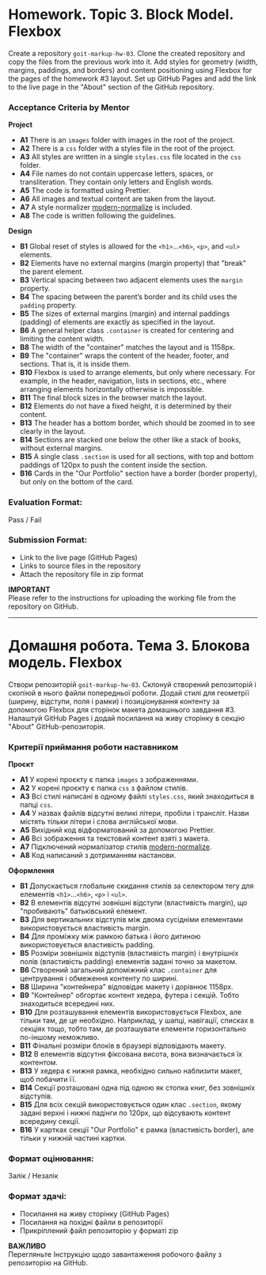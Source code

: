# Homework. Topic 3. Block Model. Flexbox

Create a repository `goit-markup-hw-03`.
Clone the created repository and copy the files from the previous work into it.
Add styles for geometry (width, margins, paddings, and borders) and content positioning using Flexbox for the pages of the homework #3 layout.
Set up GitHub Pages and add the link to the live page in the "About" section of the GitHub repository.

### Acceptance Criteria by Mentor
**Project**
- **A1** There is an `images` folder with images in the root of the project.
- **A2** There is a `css` folder with a styles file in the root of the project.
- **A3** All styles are written in a single `styles.css` file located in the `css` folder.
- **A4** File names do not contain uppercase letters, spaces, or transliteration. They contain only letters and English words.
- **A5** The code is formatted using Prettier.
- **A6** All images and textual content are taken from the layout.
- **A7** A style normalizer [modern-normalize](https://cdnjs.com/libraries/modern-normalize) is included.
- **A8** The code is written following the guidelines.

**Design**
- **B1** Global reset of styles is allowed for the `<h1>`...`<h6>`, `<p>`, and `<ul>` elements.
- **B2** Elements have no external margins (margin property) that "break" the parent element.
- **B3** Vertical spacing between two adjacent elements uses the `margin` property.
- **B4** The spacing between the parent’s border and its child uses the `padding` property.
- **B5** The sizes of external margins (margin) and internal paddings (padding) of elements are exactly as specified in the layout.
- **B6** A general helper class `.container` is created for centering and limiting the content width.
- **B8** The width of the "container" matches the layout and is 1158px.
- **B9** The "container" wraps the content of the header, footer, and sections. That is, it is inside them.
- **B10** Flexbox is used to arrange elements, but only where necessary. For example, in the header, navigation, lists in sections, etc., where arranging elements horizontally otherwise is impossible.
- **B11** The final block sizes in the browser match the layout.
- **B12** Elements do not have a fixed height, it is determined by their content.
- **B13** The header has a bottom border, which should be zoomed in to see clearly in the layout.
- **B14** Sections are stacked one below the other like a stack of books, without external margins.
- **B15** A single class `.section` is used for all sections, with top and bottom paddings of 120px to push the content inside the section.
- **B16** Cards in the "Our Portfolio" section have a border (border property), but only on the bottom of the card.

### Evaluation Format:
Pass / Fail

### Submission Format:
- Link to the live page (GitHub Pages)
- Links to source files in the repository
- Attach the repository file in zip format

**IMPORTANT**  
Please refer to the instructions for uploading the working file from the repository on GitHub.

---

# Домашня робота. Тема 3. Блокова модель. Flexbox

Створи репозиторій `goit-markup-hw-03`.
Склонуй створений репозиторій і скопіюй в нього файли попередньої роботи.
Додай стилі для геометрії (ширину, відступи, поля і рамки) і позиціонування контенту за допомогою Flexbox для сторінок макета домашнього завдання #3.
Налаштуй GitHub Pages і додай посилання на живу сторінку в секцію "About" GitHub-репозиторія.

### Критерії приймання роботи наставником
**Проєкт**
- **A1** У корені проєкту є папка `images` з зображеннями.
- **A2** У корені проєкту є папка `css` з файлом стилів.
- **A3** Всі стилі написані в одному файлі `styles.css`, який знаходиться в папці `css`.
- **A4** У назвах файлів відсутні великі літери, пробіли і трансліт. Назви містять тільки літери і слова англійської мови.
- **A5** Вихідний код відформатований за допомогою Prettier.
- **A6** Всі зображення та текстовий контент взяті з макета.
- **A7** Підключений нормалізатор стилів [modern-normalize](https://cdnjs.com/libraries/modern-normalize).
- **A8** Код написаний з дотриманням настанови.

**Оформлення**
- **B1** Допускається глобальне скидання стилів за селектором тегу для елементів `<h1>`...`<h6>`, `<p>` і `<ul>`.
- **B2** В елементів відсутні зовнішні відступи (властивість margin), що "пробивають" батьківський елемент.
- **B3** Для вертикальних відступів між двома сусідніми елементами використовується властивість margin.
- **B4** Для проміжку між рамкою батька і його дитиною використовується властивість padding.
- **B5** Розміри зовнішніх відступів (властивість margin) і внутрішніх полів (властивість padding) елементів задані точно за макетом.
- **B6** Створений загальний допоміжний клас `.container` для центрування і обмеження контенту по ширині.
- **B8** Ширина "контейнера" відповідає макету і дорівнює 1158px.
- **B9** "Контейнер" обгортає контент хедера, футера і секцій. Тобто знаходиться всередині них.
- **B10** Для розташування елементів використовується Flexbox, але тільки там, де це необхідно. Наприклад, у шапці, навігації, списках в секціях тощо, тобто там, де розташувати елементи горизонтально по-іншому неможливо.
- **B11** Фінальні розміри блоків в браузері відповідають макету.
- **B12** В елементів відсутня фіксована висота, вона визначається їх контентом.
- **B13** У хедера є нижня рамка, необхідно сильно наблизити макет, щоб побачити її.
- **B14** Секції розташовані одна під одною як стопка книг, без зовнішніх відступів.
- **B15** Для всіх секцій використовується один клас `.section`, якому задані верхні і нижні падінги по 120px, що відсувають контент всередину секції.
- **B16** У картках секції "Our Portfolio" є рамка (властивість border), але тільки у нижній частині картки.

### Формат оцінювання:
Залік / Незалік

### Формат здачi:
- Посилання на живу сторінку (GitHub Pages)
- Посилання на похідні файли в репозиторії
- Прикріплений файл репозиторію у форматі zip

**ВАЖЛИВО**  
Перегляньте Інструкцію щодо завантаження робочого файлу з репозиторію на GitHub.
